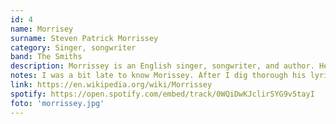 ```yaml
---
id: 4
name: Morrisey
surname: Steven Patrick Morrissey
category: Singer, songwriter
band: The Smiths
description: Morrissey is an English singer, songwriter, and author. He came to prominence as the frontman of rock band the Smiths, who were active from 1982 to 1987. Since then, he has pursued a successful solo career. Morrissey's music is characterised by his baritone voice and distinctive lyrics with recurring themes of emotional isolation, sexual longing, self-deprecating and black humour, and anti-establishment stances.
notes: I was a bit late to know Morissey. After I dig thorough his lyrics, I instanly says that this gentlement is pure genius. His lyrics is so quircky and unique as if he has a pair of eyes that totally different from the rest of us human. On a side note, the brit's humour is always fit with my taste of humour, whether it's dark or light humour.
link: https://en.wikipedia.org/wiki/Morrissey
spotify: https://open.spotify.com/embed/track/0WQiDwKJclirSYG9v5tayI 
foto: 'morrissey.jpg'
---
```

